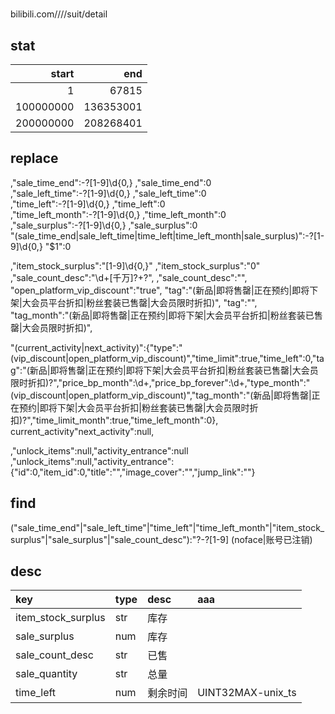 #

bilibili.com////suit/detail

## stat
|start|end|
|--:|--:|
|1	|	67815 |
|100000000	| 136353001 |
|200000000	| 208268401 |

## replace
,"sale_time_end":-?[1-9]\d{0,}	,"sale_time_end":0  
,"sale_left_time":-?[1-9]\d{0,}	,"sale_left_time":0  
,"time_left":-?[1-9]\d{0,}	,"time_left":0  
,"time_left_month":-?[1-9]\d{0,}	,"time_left_month":0  
,"sale_surplus":-?[1-9]\d{0,}	,"sale_surplus":0  
"(sale_time_end|sale_left_time|time_left|time_left_month|sale_surplus)":-?[1-9]\d{0,}	"$1":0

,"item_stock_surplus":"[1-9]\d{0,}"	,"item_stock_surplus":"0"  
,"sale_count_desc":"\d+[千万]?\+?",	,"sale_count_desc":"",  
"open_platform_vip_discount":"true",
"tag":"(新品|即将售罄|正在预约|即将下架|大会员平台折扣|粉丝套装已售罄|大会员限时折扣)",		"tag":"",  
"tag_month":"(新品|即将售罄|正在预约|即将下架|大会员平台折扣|粉丝套装已售罄|大会员限时折扣)",

"(current_activity|next_activity)":\{"type":"(vip_discount|open_platform_vip_discount)","time_limit":true,"time_left":0,"tag":"(新品|即将售罄|正在预约|即将下架|大会员平台折扣|粉丝套装已售罄|大会员限时折扣)?","price_bp_month":\d+,"price_bp_forever":\d+,"type_month":"(vip_discount|open_platform_vip_discount)","tag_month":"(新品|即将售罄|正在预约|即将下架|大会员平台折扣|粉丝套装已售罄|大会员限时折扣)?","time_limit_month":true,"time_left_month":0\},
current_activity"next_activity":null,

,"unlock_items":null,"activity_entrance":null
,"unlock_items":null,"activity_entrance":\{"id":0,"item_id":0,"title":"","image_cover":"","jump_link":""\}

## find
("sale_time_end"|"sale_left_time"|"time_left"|"time_left_month"|"item_stock_surplus"|"sale_surplus"|"sale_count_desc"):"?-?[1-9]
(noface|账号已注销)

## desc
| key					| type	| desc	| aaa
|:--|:--|:--|:--|
| item_stock_surplus	| str	| 库存	|
| sale_surplus			| num	| 库存	|
| sale_count_desc		| str	| 已售	|
| sale_quantity			| str	| 总量	|
| time_left				| num	| 剩余时间	|UINT32MAX-unix_ts